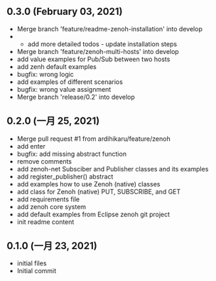 ## 0.3.0 (February 03, 2021)
  - Merge branch 'feature/readme-zenoh-installation' into develop
  - - add more detailed todos - update installation steps
  - Merge branch 'feature/zenoh-multi-hosts' into develop
  - add value examples for Pub/Sub between two hosts
  - add zenh default examples
  - bugfix: wrong logic
  - add examples of different scenarios
  - bugfix: wrong value assignment
  - Merge branch 'release/0.2' into develop

## 0.2.0 (一月 25, 2021)
  - Merge pull request #1 from ardihikaru/feature/zenoh
  - add enter
  - bugfix: add missing abstract function
  - remove comments
  - add zenoh-net Subsciber and Publisher classes and its examples
  - add register_publisher() abstract
  - add examples how to use Zenoh (native) classes
  - add class for Zenoh (native) PUT, SUBSCRIBE, and GET
  - add requirements file
  - add zenoh core system
  - add default examples from Eclipse zenoh git project
  - init readme content

## 0.1.0 (一月 23, 2021)
  - initial files
  - Initial commit

